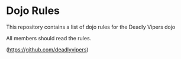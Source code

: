 Dojo Rules
==========

This repository contains a list of dojo rules for the Deadly Vipers dojo

All members should read the rules.

(https://github.com/deadlyvipers)
